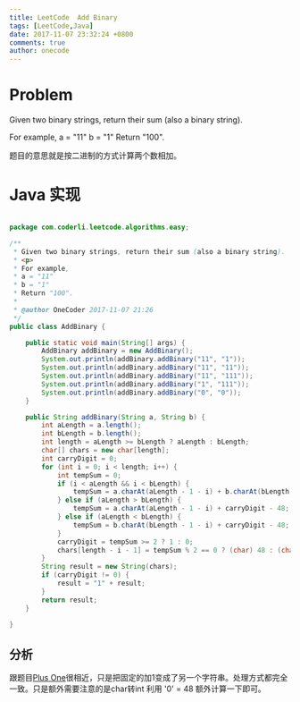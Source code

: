 ```yaml
---
title: LeetCode  Add Binary
tags: [LeetCode,Java]
date: 2017-11-07 23:32:24 +0800
comments: true
author: onecode
---
```

# Problem

Given two binary strings, return their sum (also a binary string).

For example,
a = "11"
b = "1"
Return "100".

题目的意思就是按二进制的方式计算两个数相加。

<!--break-->

# Java 实现

``` java

package com.coderli.leetcode.algorithms.easy;

/**
 * Given two binary strings, return their sum (also a binary string).
 * <p>
 * For example,
 * a = "11"
 * b = "1"
 * Return "100".
 *
 * @author OneCoder 2017-11-07 21:26
 */
public class AddBinary {

    public static void main(String[] args) {
        AddBinary addBinary = new AddBinary();
        System.out.println(addBinary.addBinary("11", "1"));
        System.out.println(addBinary.addBinary("11", "11"));
        System.out.println(addBinary.addBinary("11", "111"));
        System.out.println(addBinary.addBinary("1", "111"));
        System.out.println(addBinary.addBinary("0", "0"));
    }

    public String addBinary(String a, String b) {
        int aLength = a.length();
        int bLength = b.length();
        int length = aLength >= bLength ? aLength : bLength;
        char[] chars = new char[length];
        int carryDigit = 0;
        for (int i = 0; i < length; i++) {
            int tempSum = 0;
            if (i < aLength && i < bLength) {
                tempSum = a.charAt(aLength - 1 - i) + b.charAt(bLength - 1 - i) + carryDigit - 96;
            } else if (aLength > bLength) {
                tempSum = a.charAt(aLength - 1 - i) + carryDigit - 48;
            } else if (aLength < bLength) {
                tempSum = b.charAt(bLength - 1 - i) + carryDigit - 48;
            }
            carryDigit = tempSum >= 2 ? 1 : 0;
            chars[length - i - 1] = tempSum % 2 == 0 ? (char) 48 : (char) 49;
        }
        String result = new String(chars);
        if (carryDigit != 0) {
            result = "1" + result;
        }
        return result;
    }

}

```

## 分析

跟题目[Plus One][1]很相近，只是把固定的加1变成了另一个字符串。处理方式都完全一致。只是额外需要注意的是char转int 利用 '0' = 48 额外计算一下即可。

[1]: http://www.coderli.com/leetcode-plus-one/